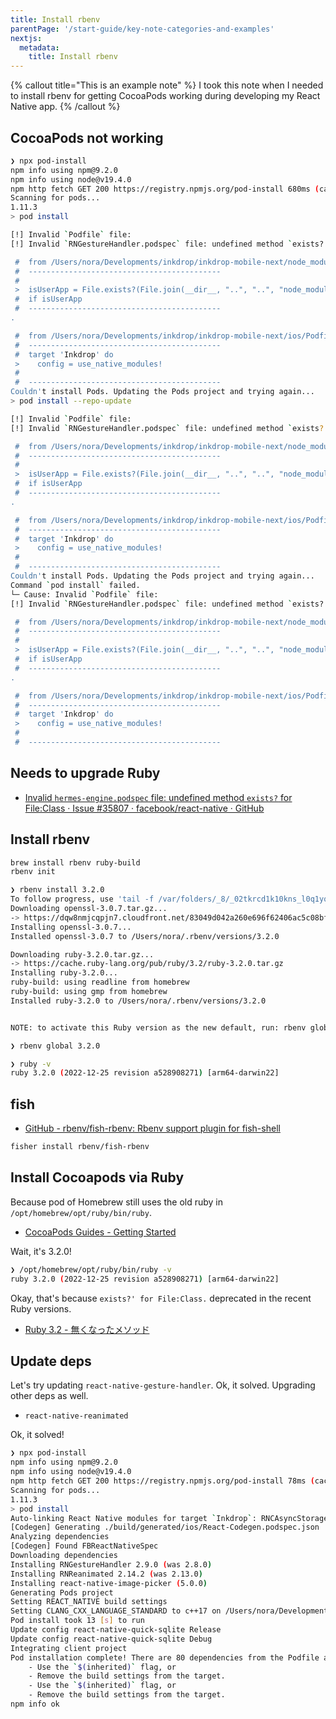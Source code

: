 ```yaml
---
title: Install rbenv
parentPage: '/start-guide/key-note-categories-and-examples'
nextjs:
  metadata:
    title: Install rbenv
---
```


{% callout title="This is an example note" %}
I took this note when I needed to install rbenv for getting CocoaPods working during developing my React Native app.
{% /callout %}

## CocoaPods not working

```sh
❯ npx pod-install
npm info using npm@9.2.0
npm info using node@v19.4.0
npm http fetch GET 200 https://registry.npmjs.org/pod-install 680ms (cache revalidated)
Scanning for pods...
1.11.3
> pod install

[!] Invalid `Podfile` file:
[!] Invalid `RNGestureHandler.podspec` file: undefined method `exists?' for File:Class.

 #  from /Users/nora/Developments/inkdrop/inkdrop-mobile-next/node_modules/react-native-gesture-handler/RNGestureHandler.podspec:5
 #  -------------------------------------------
 #
 >  isUserApp = File.exists?(File.join(__dir__, "..", "..", "node_modules", "react-native", "package.json"))
 #  if isUserApp
 #  -------------------------------------------
.

 #  from /Users/nora/Developments/inkdrop/inkdrop-mobile-next/ios/Podfile:8
 #  -------------------------------------------
 #  target 'Inkdrop' do
 >    config = use_native_modules!
 #
 #  -------------------------------------------
Couldn't install Pods. Updating the Pods project and trying again...
> pod install --repo-update

[!] Invalid `Podfile` file:
[!] Invalid `RNGestureHandler.podspec` file: undefined method `exists?' for File:Class.

 #  from /Users/nora/Developments/inkdrop/inkdrop-mobile-next/node_modules/react-native-gesture-handler/RNGestureHandler.podspec:5
 #  -------------------------------------------
 #
 >  isUserApp = File.exists?(File.join(__dir__, "..", "..", "node_modules", "react-native", "package.json"))
 #  if isUserApp
 #  -------------------------------------------
.

 #  from /Users/nora/Developments/inkdrop/inkdrop-mobile-next/ios/Podfile:8
 #  -------------------------------------------
 #  target 'Inkdrop' do
 >    config = use_native_modules!
 #
 #  -------------------------------------------
Couldn't install Pods. Updating the Pods project and trying again...
Command `pod install` failed.
└─ Cause: Invalid `Podfile` file:
[!] Invalid `RNGestureHandler.podspec` file: undefined method `exists?' for File:Class.

 #  from /Users/nora/Developments/inkdrop/inkdrop-mobile-next/node_modules/react-native-gesture-handler/RNGestureHandler.podspec:5
 #  -------------------------------------------
 #
 >  isUserApp = File.exists?(File.join(__dir__, "..", "..", "node_modules", "react-native", "package.json"))
 #  if isUserApp
 #  -------------------------------------------
.

 #  from /Users/nora/Developments/inkdrop/inkdrop-mobile-next/ios/Podfile:8
 #  -------------------------------------------
 #  target 'Inkdrop' do
 >    config = use_native_modules!
 #
 #  -------------------------------------------
```

## Needs to upgrade Ruby

- [Invalid `hermes-engine.podspec` file: undefined method `exists?` for File:Class · Issue #35807 · facebook/react-native · GitHub](https://github.com/facebook/react-native/issues/35807)

## Install rbenv

```sh
brew install rbenv ruby-build
rbenv init
```

```sh
❯ rbenv install 3.2.0
To follow progress, use 'tail -f /var/folders/_8/_02tkrcd1k10kns_l0q1yqmm0000gn/T/ruby-build.20230119110619.5472.log' or pass --verbose
Downloading openssl-3.0.7.tar.gz...
-> https://dqw8nmjcqpjn7.cloudfront.net/83049d042a260e696f62406ac5c08bf706fd84383f945cf21bd61e9ed95c396e
Installing openssl-3.0.7...
Installed openssl-3.0.7 to /Users/nora/.rbenv/versions/3.2.0

Downloading ruby-3.2.0.tar.gz...
-> https://cache.ruby-lang.org/pub/ruby/3.2/ruby-3.2.0.tar.gz
Installing ruby-3.2.0...
ruby-build: using readline from homebrew
ruby-build: using gmp from homebrew
Installed ruby-3.2.0 to /Users/nora/.rbenv/versions/3.2.0


NOTE: to activate this Ruby version as the new default, run: rbenv global 3.2.0

❯ rbenv global 3.2.0

❯ ruby -v
ruby 3.2.0 (2022-12-25 revision a528908271) [arm64-darwin22]
```

## fish

- [GitHub - rbenv/fish-rbenv: Rbenv support plugin for fish-shell](https://github.com/rbenv/fish-rbenv)

```sh
fisher install rbenv/fish-rbenv
```

## Install Cocoapods via Ruby

Because pod of Homebrew still uses the old ruby in `/opt/homebrew/opt/ruby/bin/ruby`.

- [CocoaPods Guides - Getting Started](https://guides.cocoapods.org/using/getting-started.html)

Wait, it's 3.2.0!

```sh
❯ /opt/homebrew/opt/ruby/bin/ruby -v
ruby 3.2.0 (2022-12-25 revision a528908271) [arm64-darwin22]
```

Okay, that's because `exists?' for File:Class.` deprecated in the recent Ruby versions.

- [Ruby 3.2 - 無くなったメソッド](https://zenn.dev/tmtms/articles/202212-ruby32-5)

## Update deps

Let's try updating `react-native-gesture-handler`.
Ok, it solved. Upgrading other deps as well.

- `react-native-reanimated`

Ok, it solved!

```sh
❯ npx pod-install
npm info using npm@9.2.0
npm info using node@v19.4.0
npm http fetch GET 200 https://registry.npmjs.org/pod-install 78ms (cache revalidated)
Scanning for pods...
1.11.3
> pod install
Auto-linking React Native modules for target `Inkdrop`: RNCAsyncStorage, RNCClipboard, RNDeviceInfo, RNFS, RNGestureHandler, RNReactNativeHapticFeedback, RNReanimated, RNSVG, RNScreens, react-native-aes-gcm-crypto, react-native-aes-gcm-simple, react-native-get-random-values, react-native-image-picker, react-native-japanese-tokenizer, react-native-mmkv, react-native-quick-base64, react-native-quick-md5, react-native-quick-sqlite, react-native-safe-area-context, react-native-simple-crypto, and react-native-webview
[Codegen] Generating ./build/generated/ios/React-Codegen.podspec.json
Analyzing dependencies
[Codegen] Found FBReactNativeSpec
Downloading dependencies
Installing RNGestureHandler 2.9.0 (was 2.8.0)
Installing RNReanimated 2.14.2 (was 2.13.0)
Installing react-native-image-picker (5.0.0)
Generating Pods project
Setting REACT_NATIVE build settings
Setting CLANG_CXX_LANGUAGE_STANDARD to c++17 on /Users/nora/Developments/inkdrop/inkdrop-mobile-next/ios/Inkdrop.xcodeproj
Pod install took 13 [s] to run
Update config react-native-quick-sqlite Release
Update config react-native-quick-sqlite Debug
Integrating client project
Pod installation complete! There are 80 dependencies from the Podfile and 72 total pods installed.
    - Use the `$(inherited)` flag, or
    - Remove the build settings from the target.
    - Use the `$(inherited)` flag, or
    - Remove the build settings from the target.
npm info ok
```
